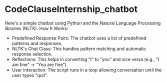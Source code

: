 # CodeClauseInternship_chatbot
 Here's a simple chatbot using Python and the Natural Language Processing libraries (NLTK).
 How It Works:
- Predefined Response Pairs: The chatbot uses a list of predefined patterns and responses.
- NLTK's Chat Class: This handles pattern matching and automatic response selection.
- Reflections: This helps in converting "I" to "you" and vice versa (e.g., "I am fine" → "You are fine").
- User Interaction: The script runs in a loop allowing conversation until the user types "quit".
